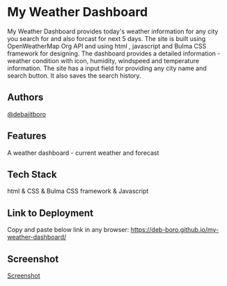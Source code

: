 # My Weather Dashboard

My Weather Dashboard provides today's weather information for any city you search for and also forcast for next 5 days. The site is built using OpenWeatherMap Org API and using html , javascript and Bulma CSS framework for designing. The dashboard provides a detailed information - weather condition with icon, humidity, windspeed and temperature information. The site has a input field for providing any city name and search button. It also saves the search history.

## Authors

[@debajitboro](https://www.github.com/deb-boro)

## Features

A weather dashboard - current weather and forecast

## Tech Stack

html & CSS & Bulma CSS framework & Javascript

## Link to Deployment

Copy and paste below link in any browser:
https://deb-boro.github.io/my-weather-dashboard/

## Screenshot

[Screenshot](https://github.com/deb-boro/my-weather-dashboard/blob/main/assets/images/MyWeatherDashboard.png?raw=true)
